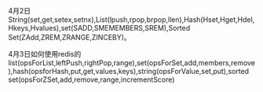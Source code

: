 4月2日String(set,get,setex,setnx),List(lpush,rpop,brpop,llen),Hash(Hset,Hget,Hdel,Hkeys,Hvalues),set(SADD,SMEMEMBERS,SREM),Sorted Set(ZAdd,ZREM,ZRANGE,ZINCEBY)。       


4月3日如何使用redis的list(opsForList,leftPush,rightPop,range),set(opsForSet,add,members,remove),hash(opsforHash,put,get,values,keys),string(opsForValue,set,put),sorted set(opsForZSet,add,remove,range,incrementScore)     
 
